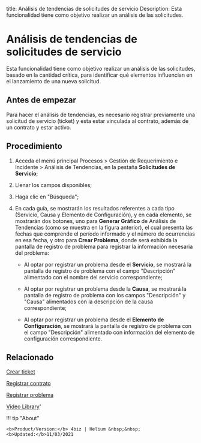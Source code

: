 title: Análisis de tendencias de solicitudes de servicio
Description: Esta funcionalidad tiene como objetivo realizar un análisis de las solicitudes. 
# Análisis de tendencias de solicitudes de servicio

Esta funcionalidad tiene como objetivo realizar un análisis de las solicitudes, basado en la cantidad crítica, para identificar qué elementos influencian en el lanzamiento de una nueva solicitud.

Antes de empezar
----------------

Para hacer el análisis de tendencias, es necesario registrar previamente una
solicitud de servicio (ticket) y esta estar vinculada al contrato, además de un
contrato y estar activo.

Procedimiento
-------------

1.  Acceda el menú principal Procesos \> Gestión de Requerimiento e Incidente \>
    Análisis de Tendencias, en la pestaña **Solicitudes de Servicio**;

2.  Llenar los campos disponibles;

3.  Haga clic en "Búsqueda";

4.  En cada guía, se mostrarán los resultados referentes a cada tipo (Servicio,
    Causa y Elemento de Configuración), y en cada elemento, se mostrarán dos
    botones, uno para **Generar Gráfico** de Análisis de Tendencias (como se
    muestra en la figura anterior), el cual presenta las fechas que comprende el
    período informado y el número de ocurrencias en esa fecha, y otro para
    **Crear Problema**, donde será exhibida la pantalla de registro de problema
    para registrar la información necesaria del problema:

     -   Al optar por registrar un problema desde el **Servicio**, se mostrará la
       pantalla de registro de problema con el campo "Descripción" alimentado con
       el nombre del servicio correspondiente;

     -   Al optar por registrar un problema desde la **Causa**, se mostrará la
       pantalla de registro de problema con los campos "Descripción" y "Causa"
       alimentados con la descripción de la causa correspondiente;

     -   Al optar por registrar un problema desde el **Elemento de Configuración**,
       se mostrará la pantalla de registro de problema con el campo "Descripción"
       alimentado con información del elemento de configuración correspondiente.

Relacionado
-----------

[Crear ticket](/es-es/4biz-helium/processes/tickets/use/create-ticket.html)

[Registrar contrato](/es-es/4biz-helium/additional-features/contract-management/use/register-contract.html)

[Registrar problema](/es-es/4biz-helium/processes/problem/use/register-problem.html)

<i class='fa fa-youtube-play  fa-2x' style='color:#97ce17;vertical-align: middle;'> </i> [Video Library](https://www.youtube.com/playlist?list=PLB5qK2uzf2ROfIFL9F-3s-gomHNzudBEy)'

!!! tip "About"

    <b>Product/Version:</b> 4biz | Helium &nbsp;&nbsp;
    <b>Updated:</b>11/03/2021
